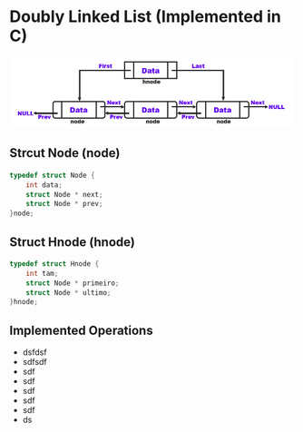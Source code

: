 # Doubly Linked List (Implemented in C)

![Drag Racing](DoublyLinkedList.png)

## Strcut Node (node)
```c
typedef struct Node {
    int data;
    struct Node * next;
    struct Node * prev;
}node;

```

## Struct Hnode (hnode)

```c
typedef struct Hnode {
    int tam;
    struct Node * primeiro;
    struct Node * ultimo;
}hnode;

```

## Implemented Operations

* dsfdsf
* sdfsdf
* sdf
* sdf
* sdf
* sdf
* sdf
* ds



